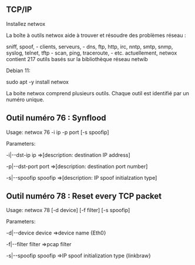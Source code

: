 ## TCP/IP

Installez netwox 

La boîte à outils netwox aide à trouver et résoudre des problèmes réseau : 

sniff, spoof, - clients, serveurs, - dns, ftp, http, irc, nntp, smtp, snmp, syslog, telnet, tftp - scan, ping, traceroute, - etc. actuellement, netwox contient 217 outils basés sur la bibliothèque réseau netwib

Debian 11:

sudo apt -y install netwox


La boite netwox comprend plusieurs outils. Chaque outil est identifié par un numéro unique.


## Outil numéro 76 : Synflood

Usage: netwox 76 -i ip -p port [-s spoofip]

Parameters:

-i|--dst-ip ip                =>[description: destination IP address]

-p|--dst-port port             =>[description: destination port number]

-s|--spoofip spoofip           =>[description: IP spoof initialzation type]



## Outil numéro 78 : Reset every TCP packet

Usage: netwox 78 [-d device] [-f filter] [-s spoofip]

Parameters:

-d|--device device  =>device name {Eth0}

-f|--filter filter =>pcap filter

-s|--spoofip spoofip =>IP spoof initialization type {linkbraw}
